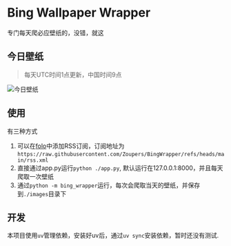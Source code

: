 # Bing Wallpaper Wrapper

专门每天爬必应壁纸的，没错，就这

## 今日壁纸
> 每天UTC时间1点更新，中国时间9点

![今日壁纸](./images/latest.jpg)

## 使用

有三种方式

1. 可以在[folo](https://app.folo.is/)中添加RSS订阅，订阅地址为`https://raw.githubusercontent.com/Zoupers/BingWrapper/refs/heads/main/rss.xml`
2. 直接通过app.py运行`python ./app.py`, 默认运行在127.0.0.1:8000，并且每天爬取一次壁纸
3. 通过`python -m bing_wrapper`运行，每次会爬取当天的壁纸，并保存到`./images`目录下

## 开发

本项目使用`uv`管理依赖，安装好uv后，通过`uv sync`安装依赖，暂时还没有测试.